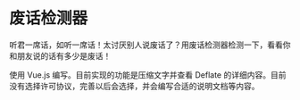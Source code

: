 # 废话检测器

听君一席话，如听一席话！太讨厌别人说废话了？用废话检测器检测一下，看看你和朋友说的话有多少是废话！

使用 Vue.js 编写。目前实现的功能是压缩文字并查看 Deflate 的详细内容。目前没有选择许可协议，完善以后会选择，并会编写合适的说明文档等内容。
